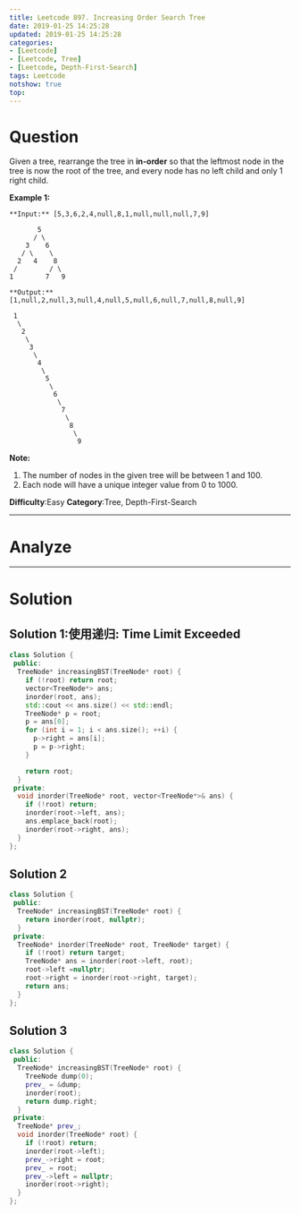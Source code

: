 ```yaml
---
title: Leetcode 897. Increasing Order Search Tree
date: 2019-01-25 14:25:28
updated: 2019-01-25 14:25:28
categories: 
- [Leetcode]
- [Leetcode, Tree]
- [Leetcode, Depth-First-Search]
tags: Leetcode
notshow: true
top:
---
```


# Question

Given a tree, rearrange the tree in  **in-order**  so that the leftmost node in the tree is now the root of the tree, and every node has no left child and only 1 right child.

**Example 1:**

```
**Input:** [5,3,6,2,4,null,8,1,null,null,null,7,9]

       5
      / \
    3    6
   / \    \
  2   4    8
 /        / \ 
1        7   9

**Output:** [1,null,2,null,3,null,4,null,5,null,6,null,7,null,8,null,9]

 1
  \
   2
    \
     3
      \
       4
        \
         5
          \
           6
            \
             7
              \
               8
                \
                 9
```

**Note:**

1. The number of nodes in the given tree will be between 1 and 100.
2. Each node will have a unique integer value from 0 to 1000.

**Difficulty**:Easy
**Category**:Tree, Depth-First-Search

<!-- more -->

------------

# Analyze

------------

# Solution

## Solution 1:使用递归: Time Limit Exceeded

```cpp cpp
class Solution {
 public:
  TreeNode* increasingBST(TreeNode* root) {
    if (!root) return root;
    vector<TreeNode*> ans;
    inorder(root, ans);
    std::cout << ans.size() << std::endl;
    TreeNode* p = root;
    p = ans[0];
    for (int i = 1; i < ans.size(); ++i) {
      p->right = ans[i];
      p = p->right;
    }

    return root;
  }
 private:
  void inorder(TreeNode* root, vector<TreeNode*>& ans) {
    if (!root) return;
    inorder(root->left, ans);
    ans.emplace_back(root);
    inorder(root->right, ans);
  }
};
```

## Solution 2

```cpp
class Solution {
 public:
  TreeNode* increasingBST(TreeNode* root) {
    return inorder(root, nullptr);
  }
 private:
  TreeNode* inorder(TreeNode* root, TreeNode* target) {
    if (!root) return target;
    TreeNode* ans = inorder(root->left, root);
    root->left =nullptr;
    root->right = inorder(root->right, target);
    return ans;
  }
};
```

## Solution 3

```cpp
class Solution {
 public:
  TreeNode* increasingBST(TreeNode* root) {
    TreeNode dump(0);
    prev_ = &dump;
    inorder(root);
    return dump.right;
  }
 private:
  TreeNode* prev_;
  void inorder(TreeNode* root) {
    if (!root) return;
    inorder(root->left);
    prev_->right = root;
    prev_ = root;
    prev_->left = nullptr;
    inorder(root->right);
  }
};
```

<!-- 
------------

# Leetcode Question Summary


------------ -->
